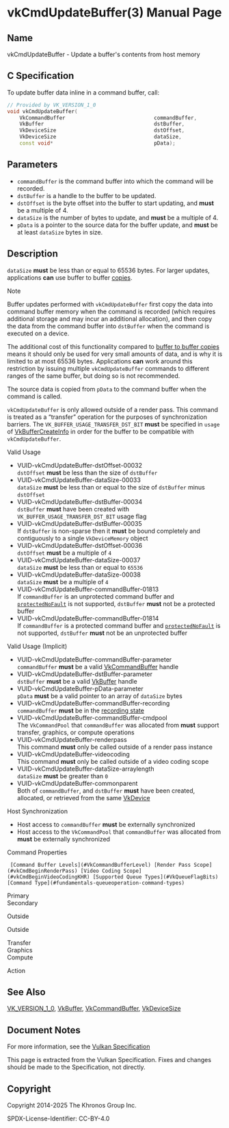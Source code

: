 # vkCmdUpdateBuffer(3) Manual Page

## Name

vkCmdUpdateBuffer - Update a buffer's contents from host memory



## [](#_c_specification)C Specification

To update buffer data inline in a command buffer, call:

```c++
// Provided by VK_VERSION_1_0
void vkCmdUpdateBuffer(
    VkCommandBuffer                             commandBuffer,
    VkBuffer                                    dstBuffer,
    VkDeviceSize                                dstOffset,
    VkDeviceSize                                dataSize,
    const void*                                 pData);
```

## [](#_parameters)Parameters

- `commandBuffer` is the command buffer into which the command will be recorded.
- `dstBuffer` is a handle to the buffer to be updated.
- `dstOffset` is the byte offset into the buffer to start updating, and **must** be a multiple of 4.
- `dataSize` is the number of bytes to update, and **must** be a multiple of 4.
- `pData` is a pointer to the source data for the buffer update, and **must** be at least `dataSize` bytes in size.

## [](#_description)Description

`dataSize` **must** be less than or equal to 65536 bytes. For larger updates, applications **can** use buffer to buffer [copies](https://registry.khronos.org/vulkan/specs/latest/html/vkspec.html#copies-buffers).

Note

Buffer updates performed with `vkCmdUpdateBuffer` first copy the data into command buffer memory when the command is recorded (which requires additional storage and may incur an additional allocation), and then copy the data from the command buffer into `dstBuffer` when the command is executed on a device.

The additional cost of this functionality compared to [buffer to buffer copies](https://registry.khronos.org/vulkan/specs/latest/html/vkspec.html#copies-buffers) means it should only be used for very small amounts of data, and is why it is limited to at most 65536 bytes. Applications **can** work around this restriction by issuing multiple `vkCmdUpdateBuffer` commands to different ranges of the same buffer, but doing so is not recommended.

The source data is copied from `pData` to the command buffer when the command is called.

`vkCmdUpdateBuffer` is only allowed outside of a render pass. This command is treated as a “transfer” operation for the purposes of synchronization barriers. The `VK_BUFFER_USAGE_TRANSFER_DST_BIT` **must** be specified in `usage` of [VkBufferCreateInfo](https://registry.khronos.org/vulkan/specs/latest/man/html/VkBufferCreateInfo.html) in order for the buffer to be compatible with `vkCmdUpdateBuffer`.

Valid Usage

- [](#VUID-vkCmdUpdateBuffer-dstOffset-00032)VUID-vkCmdUpdateBuffer-dstOffset-00032  
  `dstOffset` **must** be less than the size of `dstBuffer`
- [](#VUID-vkCmdUpdateBuffer-dataSize-00033)VUID-vkCmdUpdateBuffer-dataSize-00033  
  `dataSize` **must** be less than or equal to the size of `dstBuffer` minus `dstOffset`
- [](#VUID-vkCmdUpdateBuffer-dstBuffer-00034)VUID-vkCmdUpdateBuffer-dstBuffer-00034  
  `dstBuffer` **must** have been created with `VK_BUFFER_USAGE_TRANSFER_DST_BIT` usage flag
- [](#VUID-vkCmdUpdateBuffer-dstBuffer-00035)VUID-vkCmdUpdateBuffer-dstBuffer-00035  
  If `dstBuffer` is non-sparse then it **must** be bound completely and contiguously to a single `VkDeviceMemory` object
- [](#VUID-vkCmdUpdateBuffer-dstOffset-00036)VUID-vkCmdUpdateBuffer-dstOffset-00036  
  `dstOffset` **must** be a multiple of `4`
- [](#VUID-vkCmdUpdateBuffer-dataSize-00037)VUID-vkCmdUpdateBuffer-dataSize-00037  
  `dataSize` **must** be less than or equal to `65536`
- [](#VUID-vkCmdUpdateBuffer-dataSize-00038)VUID-vkCmdUpdateBuffer-dataSize-00038  
  `dataSize` **must** be a multiple of `4`
- [](#VUID-vkCmdUpdateBuffer-commandBuffer-01813)VUID-vkCmdUpdateBuffer-commandBuffer-01813  
  If `commandBuffer` is an unprotected command buffer and [`protectedNoFault`](https://registry.khronos.org/vulkan/specs/latest/html/vkspec.html#limits-protectedNoFault) is not supported, `dstBuffer` **must** not be a protected buffer
- [](#VUID-vkCmdUpdateBuffer-commandBuffer-01814)VUID-vkCmdUpdateBuffer-commandBuffer-01814  
  If `commandBuffer` is a protected command buffer and [`protectedNoFault`](https://registry.khronos.org/vulkan/specs/latest/html/vkspec.html#limits-protectedNoFault) is not supported, `dstBuffer` **must** not be an unprotected buffer

Valid Usage (Implicit)

- [](#VUID-vkCmdUpdateBuffer-commandBuffer-parameter)VUID-vkCmdUpdateBuffer-commandBuffer-parameter  
  `commandBuffer` **must** be a valid [VkCommandBuffer](https://registry.khronos.org/vulkan/specs/latest/man/html/VkCommandBuffer.html) handle
- [](#VUID-vkCmdUpdateBuffer-dstBuffer-parameter)VUID-vkCmdUpdateBuffer-dstBuffer-parameter  
  `dstBuffer` **must** be a valid [VkBuffer](https://registry.khronos.org/vulkan/specs/latest/man/html/VkBuffer.html) handle
- [](#VUID-vkCmdUpdateBuffer-pData-parameter)VUID-vkCmdUpdateBuffer-pData-parameter  
  `pData` **must** be a valid pointer to an array of `dataSize` bytes
- [](#VUID-vkCmdUpdateBuffer-commandBuffer-recording)VUID-vkCmdUpdateBuffer-commandBuffer-recording  
  `commandBuffer` **must** be in the [recording state](#commandbuffers-lifecycle)
- [](#VUID-vkCmdUpdateBuffer-commandBuffer-cmdpool)VUID-vkCmdUpdateBuffer-commandBuffer-cmdpool  
  The `VkCommandPool` that `commandBuffer` was allocated from **must** support transfer, graphics, or compute operations
- [](#VUID-vkCmdUpdateBuffer-renderpass)VUID-vkCmdUpdateBuffer-renderpass  
  This command **must** only be called outside of a render pass instance
- [](#VUID-vkCmdUpdateBuffer-videocoding)VUID-vkCmdUpdateBuffer-videocoding  
  This command **must** only be called outside of a video coding scope
- [](#VUID-vkCmdUpdateBuffer-dataSize-arraylength)VUID-vkCmdUpdateBuffer-dataSize-arraylength  
  `dataSize` **must** be greater than `0`
- [](#VUID-vkCmdUpdateBuffer-commonparent)VUID-vkCmdUpdateBuffer-commonparent  
  Both of `commandBuffer`, and `dstBuffer` **must** have been created, allocated, or retrieved from the same [VkDevice](https://registry.khronos.org/vulkan/specs/latest/man/html/VkDevice.html)

Host Synchronization

- Host access to `commandBuffer` **must** be externally synchronized
- Host access to the `VkCommandPool` that `commandBuffer` was allocated from **must** be externally synchronized

Command Properties

     [Command Buffer Levels](#VkCommandBufferLevel) [Render Pass Scope](#vkCmdBeginRenderPass) [Video Coding Scope](#vkCmdBeginVideoCodingKHR) [Supported Queue Types](#VkQueueFlagBits) [Command Type](#fundamentals-queueoperation-command-types)

Primary  
Secondary

Outside

Outside

Transfer  
Graphics  
Compute

Action

## [](#_see_also)See Also

[VK\_VERSION\_1\_0](https://registry.khronos.org/vulkan/specs/latest/man/html/VK_VERSION_1_0.html), [VkBuffer](https://registry.khronos.org/vulkan/specs/latest/man/html/VkBuffer.html), [VkCommandBuffer](https://registry.khronos.org/vulkan/specs/latest/man/html/VkCommandBuffer.html), [VkDeviceSize](https://registry.khronos.org/vulkan/specs/latest/man/html/VkDeviceSize.html)

## [](#_document_notes)Document Notes

For more information, see the [Vulkan Specification](https://registry.khronos.org/vulkan/specs/latest/html/vkspec.html#vkCmdUpdateBuffer)

This page is extracted from the Vulkan Specification. Fixes and changes should be made to the Specification, not directly.

## [](#_copyright)Copyright

Copyright 2014-2025 The Khronos Group Inc.

SPDX-License-Identifier: CC-BY-4.0